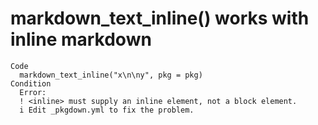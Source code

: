 # markdown_text_inline() works with inline markdown

    Code
      markdown_text_inline("x\n\ny", pkg = pkg)
    Condition
      Error:
      ! <inline> must supply an inline element, not a block element.
      i Edit _pkgdown.yml to fix the problem.

